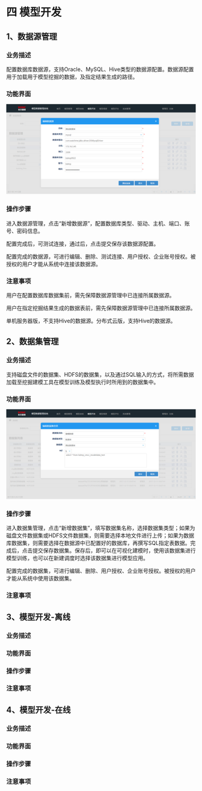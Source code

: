 # 四   模型开发

## 1、数据源管理

### 业务描述

配置数据库数据源，支持Oracle、MySQL、Hive类型的数据源配置。数据源配置用于加载用于模型挖掘的数据，及指定结果生成的路径。

### 功能界面

![](/assets/数据源管理.png)

### 操作步骤

进入数据源管理，点击“新增数据源”，配置数据库类型、驱动、主机、端口、账号、密码信息。

配置完成后，可测试连接，通过后，点击提交保存该数据源配置。

配置完成的数据源，可进行编辑、删除、测试连接、用户授权、企业账号授权。被授权的用户才能从系统中连接该数据源。

### 注意事项

用户在配置数据库数据集前，需先保障数据源管理中已连接所属数据源。

用户在指定挖掘结果生成的数据表前，需先保障数据源管理中已连接所属数据源。

单机服务器版，不支持Hive的数据源。分布式云版，支持Hive的数据源。

## 2、数据集管理

### 业务描述

支持磁盘文件的数据集、HDFS的数据集，以及通过SQL输入的方式，将所需数据加载至挖掘建模工具在模型训练及模型执行时所用到的数据集中。

### 功能界面

![](/assets/数据集管理.png)

### 操作步骤

进入数据集管理，点击“新增数据集”，填写数据集名称，选择数据集类型；如果为磁盘文件数据集或HDFS文件数据集，则需要选择本地文件进行上传；如果为数据库数据集，则需要选择在数据源中已配置好的数据库，再撰写SQL指定表数据。完成后，点击提交保存数据集。保存后，即可以在可视化建模时，使用该数据集进行模型训练，也可以在新建调度时选择该数据集进行模型应用。

配置完成的数据集，可进行编辑、删除、用户授权、企业账号授权。被授权的用户才能从系统中使用该数据集。

### 注意事项

## 3、模型开发-离线

### 业务描述

### 功能界面

### 操作步骤

### 注意事项

## 4、模型开发-在线

### 业务描述

### 功能界面

### 操作步骤

### 注意事项

### 




